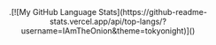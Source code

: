 <center>.[![My GitHub Language Stats](https://github-readme-stats.vercel.app/api/top-langs/?username=IAmTheOnion&theme=tokyonight)]()</center>
